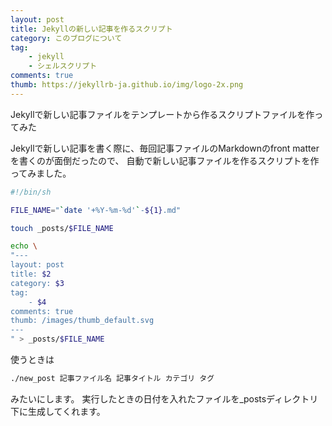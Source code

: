 ```yaml
---
layout: post
title: Jekyllの新しい記事を作るスクリプト
category: このブログについて
tag:
    - jekyll
    - シェルスクリプト
comments: true
thumb: https://jekyllrb-ja.github.io/img/logo-2x.png
---
```

Jekyllで新しい記事ファイルをテンプレートから作るスクリプトファイルを作ってみた


Jekyllで新しい記事を書く際に、毎回記事ファイルのMarkdownのfront matterを書くのが面倒だったので、
自動で新しい記事ファイルを作るスクリプトを作ってみました。

```sh
#!/bin/sh

FILE_NAME="`date '+%Y-%m-%d'`-${1}.md"

touch _posts/$FILE_NAME

echo \
"---
layout: post
title: $2
category: $3
tag:
    - $4
comments: true
thumb: /images/thumb_default.svg
---
" > _posts/$FILE_NAME
```

使うときは

```sh
./new_post 記事ファイル名 記事タイトル カテゴリ タグ
```

みたいにします。
実行したときの日付を入れたファイルを_postsディレクトリ下に生成してくれます。